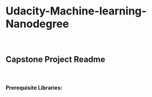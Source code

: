 # Udacity-Machine-learning-Nanodegree
<br>
<H2> Capstone Project Readme </H1>
<br>
<H4> Prerequisite Libraries: </H4>
      
